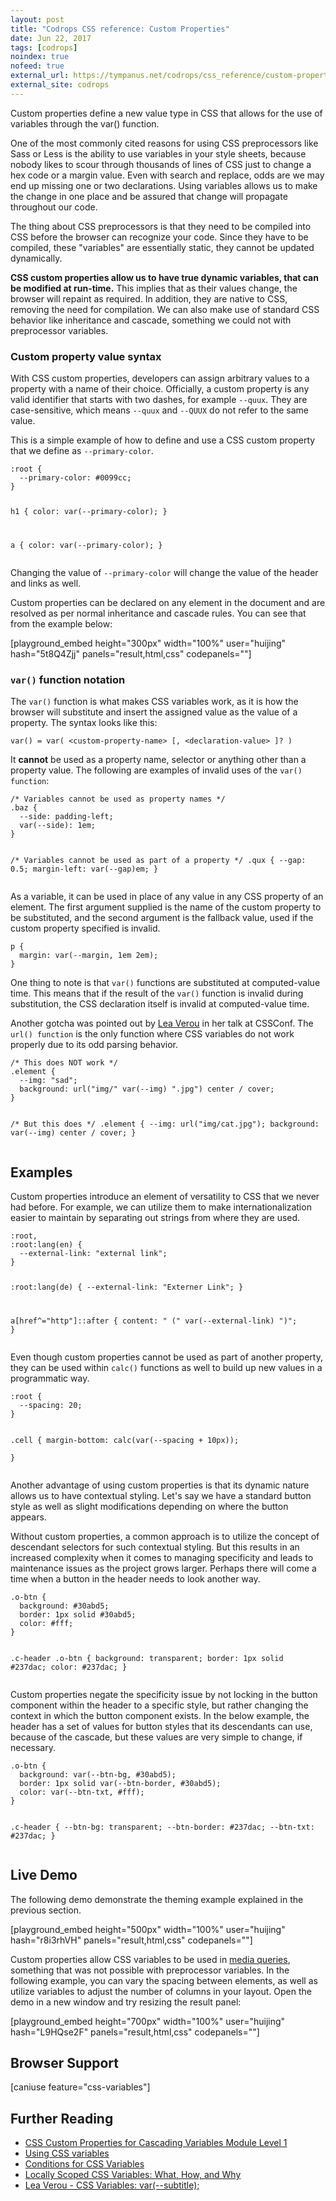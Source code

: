 ```yaml
---
layout: post
title: "Codrops CSS reference: Custom Properties"
date: Jun 22, 2017
tags: [codrops]
noindex: true
nofeed: true
external_url: https://tympanus.net/codrops/css_reference/custom-properties/
external_site: codrops
---
```

<div class="ct-cssref-description">
  <p>
    Custom properties define a new value type in CSS that allows for the use of variables through the var() function.
  </p>
  <p>
    One of the most commonly cited reasons for using CSS preprocessors like Sass or Less is the ability to use variables in your style sheets, because nobody likes to scour through thousands of lines of CSS just to change a hex code or a margin value. Even with search and replace, odds are we may end up missing one or two declarations. Using variables allows us to make the change in one place and be assured that change will propagate throughout our code.
  </p>
  <p>
    The thing about CSS preprocessors is that they need to be compiled into CSS before the browser can recognize your code. Since they have to be compiled, these "variables" are essentially static, they cannot be updated dynamically.
  </p>
  <p>
    <strong>CSS custom properties allow us to have true dynamic variables, that can be modified at run-time.</strong> This implies that as their values change, the browser will repaint as required. In addition, they are native to CSS, removing the need for compilation. We can also make use of standard CSS behavior like inheritance and cascade, something we could not with preprocessor variables.
  </p>
  <h3 id="section_custom-property-syntax">Custom property value syntax</h3>
  <p>
    With CSS custom properties, developers can assign arbitrary values to a property with a name of their choice. Officially, a custom property is any valid identifier that starts with two dashes, for example <code>--quux</code>. They are case-sensitive, which means <code>--quux</code> and <code>--QUUX</code> do not refer to the same value.
  </p>
  <p>
    This is a simple example of how to define and use a CSS custom property that we define as <code>--primary-color</code>.
  </p>
  <pre><code>:root {
  --primary-color: #0099cc;
}

h1 {
  color: var(--primary-color);
}

a {
  color: var(--primary-color);
}</code></pre>
  <p>
    Changing the value of <code>--primary-color</code> will change the value of the header and links as well.
  </p>
  <p>
    Custom properties can be declared on any element in the document and are resolved as per normal inheritance and cascade rules. You can see that from the example below:
  </p>
  [playground_embed height="300px" width="100%" user="huijing" hash="5t8Q4Zjj" panels="result,html,css" codepanels=""]
  <h3 id="section_var-function-syntax"><code>var()</code> function notation</h3>
  <p>
    The <code>var()</code> function is what makes CSS variables work, as it is how the browser will substitute and insert the assigned value as the value of a property. The syntax looks like this:
  </p>
  <pre><code>var() = var( &lt;custom-property-name&gt; [, &lt;declaration-value&gt; ]? )</code></pre>
  <p>
    It <strong>cannot</strong> be used as a property name, selector or anything other than a property value. The following are examples of invalid uses of the <code>var() function</code>:
  </p>
  <pre><code>/* Variables cannot be used as property names */
.baz {
  --side: padding-left;
  var(--side): 1em;
}

/* Variables cannot be used as part of a property */
.qux {
  --gap: 0.5;
  margin-left: var(--gap)em;
}</code></pre>
  <p>
    As a variable, it can be used in place of any value in any CSS property of an element. The first argument supplied is the name of the custom property to be substituted, and the second argument is the fallback value, used if the custom property specified is invalid.
  </p>
  <pre><code>p {
  margin: var(--margin, 1em 2em);
}</code></pre>
  <p>
    One thing to note is that <code>var()</code> functions are substituted at computed-value time. This means that if the result of the <code>var()</code> function is invalid during substitution, the CSS declaration itself is invalid at computed-value time.
  </p>
  <p>
    Another gotcha was pointed out by <a href="http://lea.verou.me/">Lea Verou</a> in her talk at CSSConf. The <code>url() function</code> is the only function where CSS variables do not work properly due to its odd parsing behavior.
  </p>
  <pre><code>/* This does NOT work */
.element {
  --img: "sad";
  background: url("img/" var(--img) ".jpg") center / cover;
}

/* But this does */
.element {
  --img: url("img/cat.jpg");
  background: var(--img) center / cover;
}</code></pre>
</div>
<div class="ct-cssref-examples">
  <h2>Examples</h2>
  <p>
    Custom properties introduce an element of versatility to CSS that we never had before. For example, we can utilize them to make internationalization easier to maintain by separating out strings from where they are used.
  </p>
  <pre><code>:root,
:root:lang(en) {
  --external-link: "external link";
}

:root:lang(de) {
  --external-link: "Externer Link";
}

a[href^="http"]::after {
  content: " (" var(--external-link) ")";
}</code></pre>
  <p>
    Even though custom properties cannot be used as part of another property, they can be used within <code>calc()</code> functions as well to build up new values in a programmatic way.
  </p>
  <pre><code>:root {
  --spacing: 20; 
}

.cell {
  margin-bottom: calc(var(--spacing + 10px));    
}</code></pre>
  <p>
    Another advantage of using custom properties is that its dynamic nature allows us to have contextual styling. Let's say we have a standard button style as well as slight modifications depending on where the button appears.
  </p>
  <p>
    Without custom properties, a common approach is to utilize the concept of descendant selectors for such contextual styling. But this results in an increased complexity when it comes to managing specificity and leads to maintenance issues as the project grows larger. Perhaps there will come a time when a button in the header needs to look another way.
  </p>
  <pre><code>.o-btn {
  background: #30abd5;
  border: 1px solid #30abd5;
  color: #fff;
}

.c-header .o-btn {
  background: transparent;
  border: 1px solid #237dac;
  color: #237dac;
}</code></pre>
  <p>
    Custom properties negate the specificity issue by not locking in the button component within the header to a specific style, but rather changing the context in which the button component exists. In the below example, the header has a set of values for button styles that its descendants can use, because of the cascade, but these values are very simple to change, if necessary.
  </p>
  <pre><code>.o-btn {
  background: var(--btn-bg, #30abd5);
  border: 1px solid var(--btn-border, #30abd5);
  color: var(--btn-txt, #fff);
}

.c-header {
  --btn-bg: transparent;
  --btn-border: #237dac;
  --btn-txt: #237dac;
}</code></pre>
</div>
<div class="ct-cssref-demo">
  <h2>Live Demo</h2>
  <p>
    The following demo demonstrate the theming example explained in the previous section.
  </p>
  [playground_embed height="500px" width="100%" user="huijing" hash="r8i3rhVH" panels="result,html,css" codepanels=""]
  <p>
    Custom properties allow CSS variables to be used in <a href="https://tympanus.net/codrops/css_reference/media-queries/">media queries</a>, something that was not possible with preprocessor variables. In the following example, you can vary the spacing between elements, as well as utilize variables to adjust the number of columns in your layout. Open the demo in a new window and try resizing the result panel:
  </p>
  [playground_embed height="700px" width="100%" user="huijing" hash="L9HQse2F" panels="result,html,css" codepanels=""]
</div>
<div class="ct-cssref-support" id="browser-support">
  <h2>Browser Support</h2> [caniuse feature="css-variables"]
</div>
<div class="ct-cssref-further-reading">
  <h2>Further Reading</h2>
  <ul>
    <li>
      <a href="https://www.w3.org/TR/css-variables-1/">CSS Custom Properties for Cascading Variables Module Level 1</a>
    </li>
    <li>
      <a href="https://developer.mozilla.org/en-US/docs/Web/CSS/Using_CSS_variables">Using CSS variables</a>
    </li>
    <li>
      <a href="http://kizu.ru/en/fun/conditions-for-css-variables/">Conditions for CSS Variables</a>
    </li>
    <li>
      <a href="https://una.im/local-css-vars/">Locally Scoped CSS Variables: What, How, and Why</a>
    </li>
    <li>
      <a href="https://www.youtube.com/watch?v=2an6-WVPuJU">Lea Verou - CSS Variables: var(--subtitle);</a>
    </li>
  </ul>
</div>
